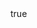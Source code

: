 ---
menu:
    main:
        name: Home
        weight: -100
        params:
            icon: home
math: true
---